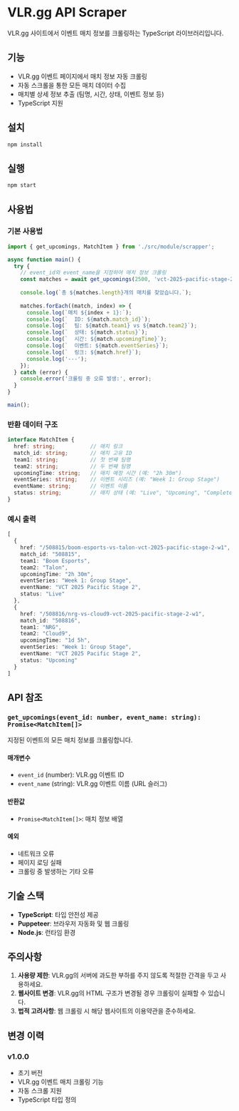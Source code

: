 # VLR.gg API Scraper

VLR.gg 사이트에서 이벤트 매치 정보를 크롤링하는 TypeScript 라이브러리입니다.

## 기능

- VLR.gg 이벤트 페이지에서 매치 정보 자동 크롤링
- 자동 스크롤을 통한 모든 매치 데이터 수집
- 매치별 상세 정보 추출 (팀명, 시간, 상태, 이벤트 정보 등)
- TypeScript 지원

## 설치

```bash
npm install
```

## 실행

```bash
npm start
```

## 사용법

### 기본 사용법

```typescript
import { get_upcomings, MatchItem } from './src/module/scrapper';

async function main() {
  try {
    // event_id와 event_name을 지정하여 매치 정보 크롤링
    const matches = await get_upcomings(2500, 'vct-2025-pacific-stage-2');
    
    console.log(`총 ${matches.length}개의 매치를 찾았습니다.`);
    
    matches.forEach((match, index) => {
      console.log(`매치 ${index + 1}:`);
      console.log(`  ID: ${match.match_id}`);
      console.log(`  팀: ${match.team1} vs ${match.team2}`);
      console.log(`  상태: ${match.status}`);
      console.log(`  시간: ${match.upcomingTime}`);
      console.log(`  이벤트: ${match.eventSeries}`);
      console.log(`  링크: ${match.href}`);
      console.log('---');
    });
  } catch (error) {
    console.error('크롤링 중 오류 발생:', error);
  }
}

main();
```

### 반환 데이터 구조

```typescript
interface MatchItem {
  href: string;           // 매치 링크
  match_id: string;       // 매치 고유 ID
  team1: string;          // 첫 번째 팀명
  team2: string;          // 두 번째 팀명
  upcomingTime: string;   // 매치 예정 시간 (예: "2h 30m")
  eventSeries: string;    // 이벤트 시리즈 (예: "Week 1: Group Stage")
  eventName: string;      // 이벤트 이름
  status: string;         // 매치 상태 (예: "Live", "Upcoming", "Completed")
}
```

### 예시 출력

```typescript
[
  {
    href: "/508815/boom-esports-vs-talon-vct-2025-pacific-stage-2-w1",
    match_id: "508815",
    team1: "Boom Esports",
    team2: "Talon",
    upcomingTime: "2h 30m",
    eventSeries: "Week 1: Group Stage",
    eventName: "VCT 2025 Pacific Stage 2",
    status: "Live"
  },
  {
    href: "/508816/nrg-vs-cloud9-vct-2025-pacific-stage-2-w1",
    match_id: "508816",
    team1: "NRG",
    team2: "Cloud9",
    upcomingTime: "1d 5h",
    eventSeries: "Week 1: Group Stage",
    eventName: "VCT 2025 Pacific Stage 2",
    status: "Upcoming"
  }
]
```

## API 참조

### `get_upcomings(event_id: number, event_name: string): Promise<MatchItem[]>`

지정된 이벤트의 모든 매치 정보를 크롤링합니다.

#### 매개변수

- `event_id` (number): VLR.gg 이벤트 ID
- `event_name` (string): VLR.gg 이벤트 이름 (URL 슬러그)

#### 반환값

- `Promise<MatchItem[]>`: 매치 정보 배열

#### 예외

- 네트워크 오류
- 페이지 로딩 실패
- 크롤링 중 발생하는 기타 오류

## 기술 스택

- **TypeScript**: 타입 안전성 제공
- **Puppeteer**: 브라우저 자동화 및 웹 크롤링
- **Node.js**: 런타임 환경

## 주의사항

1. **사용량 제한**: VLR.gg의 서버에 과도한 부하를 주지 않도록 적절한 간격을 두고 사용하세요.
2. **웹사이트 변경**: VLR.gg의 HTML 구조가 변경될 경우 크롤링이 실패할 수 있습니다.
3. **법적 고려사항**: 웹 크롤링 시 해당 웹사이트의 이용약관을 준수하세요.

## 변경 이력

### v1.0.0
- 초기 버전
- VLR.gg 이벤트 매치 크롤링 기능
- 자동 스크롤 지원
- TypeScript 타입 정의 